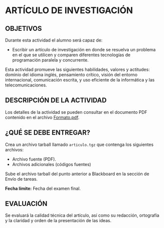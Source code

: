 # ARTÍCULO DE INVESTIGACIÓN
## OBJETIVOS
Durante esta actividad el alumno será capaz de:

* Escribir un artículo de investigación en donde se resuelva un problema en el que se utilicen y comparen diferentes tecnologías de programación paralela y concurrente.

Esta actividad promueve las siguientes habilidades, valores y actitudes: dominio del idioma inglés, pensamiento crítico, visión del entorno internacional, comunicación escrita, y uso eficiente de la informática y las telecomunicaciones.

## DESCRIPCIÓN DE LA ACTIVIDAD
Los detalles de la actividad se pueden consultar en el documento PDF contenido en el archivo [Formato.pdf](Formato.pdf). 

## ¿QUÉ SE DEBE ENTREGAR?
Crea un archivo tarball llamado `articulo.tgz` que contenga los siguientes archivos:

* Archivo fuente (PDF).
* Archivos adicionales (códigos fuentes)

Sube el archivo tarball del punto anterior a Blackboard en la sección de Envío de tareas.

**Fecha límite:** Fecha del examen final.

## EVALUACIÓN
Se evaluará la calidad técnica del artículo, así como su redacción, ortografía y la claridad y orden de la presentación de las ideas. 
